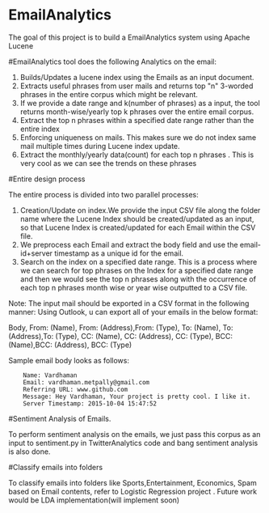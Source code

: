 # EmailAnalytics
The goal of this project is to build a EmailAnalytics system using Apache Lucene

#EmailAnalytics tool does the following Analytics on the email:

1. Builds/Updates a lucene index using the Emails as an input document.
2. Extracts useful phrases from user mails and returns top "n" 3-worded phrases in the entire corpus which might be relevant.
3. If we provide a date range and k(number of phrases) as a input, the tool returns month-wise/yearly top k phrases over the entire email corpus.
4. Extract the top n phrases within a specified date range rather than the entire index
5. Enforcing uniqueness on mails. This makes sure we do not index same mail multiple times during Lucene index update.
6. Extract the monthly/yearly data(count) for each top n phrases . This is very cool as we can see the trends on these phrases


#Entire design process

The entire process is divided into two parallel processes:

  1. Creation/Update on index.We provide the input CSV file along the folder name where the Lucene Index should be created/updated as an input, so that Lucene Index is created/updated for each Email within the CSV file.
  2. We preprocess each Email and extract the body field and use the email-id+server timestamp as a unique id for the email.
  2. Search on the index on a specified date range. This is a process where we can search for top phrases on the Index for a specified date range and then we would see the top n phrases along with the occurrence of each top n phrases month wise or year wise outputted to a CSV file.

Note: The input mail should be exported in a CSV format in the following manner:
Using Outlook, u can export all of your emails in the below format:

Body,	From: (Name),	From: (Address),From: (Type),	To: (Name),	To: (Address),To: (Type),	CC: (Name),	CC: (Address),	CC: (Type),	BCC: (Name),BCC: (Address),	BCC: (Type)

Sample email body looks as follows:

        Name: Vardhaman
        Email: vardhaman.metpally@gmail.com 
        Referring URL: www.github.com 
        Message: Hey Vardhaman, Your project is pretty cool. I like it.
        Server Timestamp: 2015-10-04 15:47:52 

#Sentiment Analysis of Emails.

To perform sentiment analysis on the emails, we just pass this corpus as an input to sentiment.py in TwitterAnalytics code and bang sentiment analysis is also done.

#Classify emails into folders

To classify emails into folders like Sports,Entertainment, Economics, Spam based on Email contents, refer to Logistic Regression project . Future work would be LDA implementation(will implement soon)



